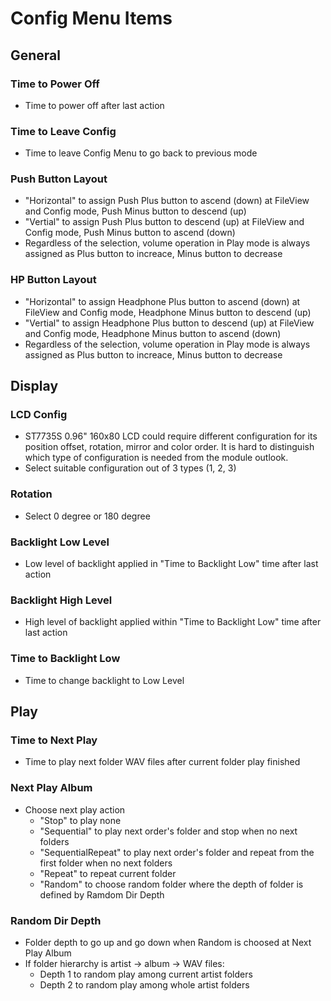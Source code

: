 # Config Menu Items

## General
### Time to Power Off
* Time to power off after last action
### Time to Leave Config
* Time to leave Config Menu to go back to previous mode
### Push Button Layout
* "Horizontal" to assign Push Plus button to ascend (down) at FileView and Config mode, Push Minus button to descend (up)
* "Vertial" to assign Push Plus button to descend (up) at FileView and Config mode, Push Minus button to ascend (down)
* Regardless of the selection, volume operation in Play mode is always assigned as Plus button to increace, Minus button to decrease
### HP Button Layout
* "Horizontal" to assign Headphone Plus button to ascend (down) at FileView and Config mode, Headphone Minus button to descend (up)
* "Vertial" to assign Headphone Plus button to descend (up) at FileView and Config mode, Headphone Minus button to ascend (down)
* Regardless of the selection, volume operation in Play mode is always assigned as Plus button to increace, Minus button to decrease

## Display
### LCD Config
* ST7735S 0.96" 160x80 LCD could require different configuration for its position offset, rotation, mirror and color order. It is hard to distinguish which type of configuration is needed from the module outlook.
* Select suitable configuration out of 3 types (1, 2, 3)
### Rotation
* Select 0 degree or 180 degree
### Backlight Low Level
* Low level of backlight applied in "Time to Backlight Low" time after last action
### Backlight High Level
* High level of backlight applied within "Time to Backlight Low" time after last action
### Time to Backlight Low
* Time to change backlight to Low Level

## Play
### Time to Next Play
* Time to play next folder WAV files after current folder play finished
### Next Play Album
* Choose next play action
  * "Stop" to play none
  * "Sequential" to play next order's folder and stop when no next folders
  * "SequentialRepeat" to play next order's folder and repeat from the first folder when no next folders
  * "Repeat" to repeat current folder
  * "Random" to choose random folder where the depth of folder is defined by Ramdom Dir Depth
### Random Dir Depth
* Folder depth to go up and go down when Random is choosed at Next Play Album
* If folder hierarchy is artist -> album -> WAV files: 
  * Depth 1 to random play among current artist folders
  * Depth 2 to random play among whole artist folders
